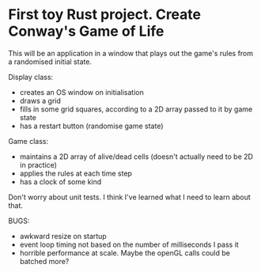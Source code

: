 # First toy Rust project. Create Conway's Game of Life

This will be an application in a window that plays out the game's rules from a randomised initial state.

Display class:
- creates an OS window on initialisation
- draws a grid
- fills in some grid squares, according to a 2D array passed to it by game state
- has a restart button (randomise game state)

Game class:
- maintains a 2D array of alive/dead cells (doesn't actually need to be 2D in practice)
- applies the rules at each time step
- has a clock of some kind

Don't worry about unit tests. I think I've learned what I need to learn about that.


BUGS:
- awkward resize on startup
- event loop timing not based on the number of milliseconds I pass it
- horrible performance at scale. Maybe the openGL calls could be batched more?
